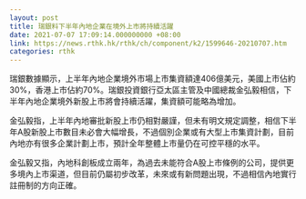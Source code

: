 ```yaml
---
layout: post
title: 瑞銀料下半年內地企業在境外上市將持續活躍
date: 2021-07-07 17:09:14.000000000 +08:00
link: https://news.rthk.hk/rthk/ch/component/k2/1599646-20210707.htm
categories: rthk
---
```


瑞銀數據顯示，上半年內地企業境外市場上市集資額達406億美元，美國上市佔約30%，香港上市佔約70%。瑞銀投資銀行亞太區主管及中國總裁金弘毅相信，下半年內地企業境外新股上市將會持續活躍，集資額可能略為增加。

金弘毅指，上半年內地審批新股上市仍相對嚴謹，但未有明文規定調整，相信下半年A股新股上市數目未必會大幅增長，不過個別企業或有大型上市集資計劃，目前內地亦有很多企業計劃上市，預計全年整體上市量仍在可控平穩的水平。

金弘毅又指，內地科創板成立兩年，為過去未能符合A股上市條例的公司，提供更多境內上市渠道，但目前仍屬初步改革，未來或有新問題出現，不過相信內地實行註冊制的方向正確。
